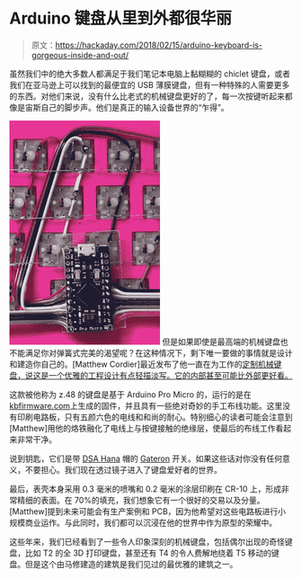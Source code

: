 # Arduino 键盘从里到外都很华丽

> 原文：<https://hackaday.com/2018/02/15/arduino-keyboard-is-gorgeous-inside-and-out/>

虽然我们中的绝大多数人都满足于我们笔记本电脑上黏糊糊的 chiclet 键盘，或者我们在亚马逊上可以找到的最便宜的 USB 薄膜键盘，但有一种特殊的人需要更多的东西。对他们来说，没有什么比老式的机械键盘更好的了，每一次按键听起来都像是宙斯自己的脚步声。他们是真正的输入设备世界的“乍得”。

[![](img/948362e13604e4f2c7bcce72f912c89e.png)](https://hackaday.com/wp-content/uploads/2018/02/ardukb_detail.jpg) 但是如果即使是最高端的机械键盘也不能满足你对弹簧式完美的渴望呢？在这种情况下，剩下唯一要做的事情就是设计和建造你自己的。[Matthew Cordier]最近发布了他一直在为工作的[定制机械键盘，说这是一个优雅的工程设计有点轻描淡写。它的内部甚至可能比外部更好看。](https://www.reddit.com/r/MechanicalKeyboards/comments/7x93y5/pictures_of_my_completed_handwired_build_working/)

这款被他称为 z.48 的键盘是基于 Arduino Pro Micro 的，运行的是在[kbfirmware.com](http://kbfirmware.com)上生成的固件，并且具有一些绝对奇妙的手工布线功能。这里没有印刷电路板，只有五颜六色的电线和和尚的耐心。特别细心的读者可能会注意到[Matthew]用他的烙铁融化了电线上与按键接触的绝缘层，使最后的布线工作看起来非常干净。

说到钥匙，它们是带 [DSA Hana](https://pimpmykeyboard.com/dsa-hana-keyset/) 帽的 [Gateron](http://www.switchtop.com/product/gateron-switches) 开关。如果这些话对你没有任何意义，不要担心。我们现在透过镜子进入了键盘爱好者的世界。

最后，表壳本身采用 0.3 毫米的喷嘴和 0.2 毫米的涂层印刷在 CR-10 上，形成非常精细的表面。在 70%的填充，我们想象它有一个很好的交易以及分量。[Matthew]提到未来可能会有生产案例和 PCB，因为他希望对这些电路板进行小规模商业运作。与此同时，我们都可以沉浸在他的世界中作为原型的荣耀中。

这些年来，我们已经看到了一些令人印象深刻的机械键盘，包括偶尔出现的奇怪键盘，比如 T2 的全 3D 打印键盘，甚至还有 T4 的令人费解地绕着 T5 移动的键盘。但是这个由马修建造的建筑是我们见过的最优雅的建筑之一。